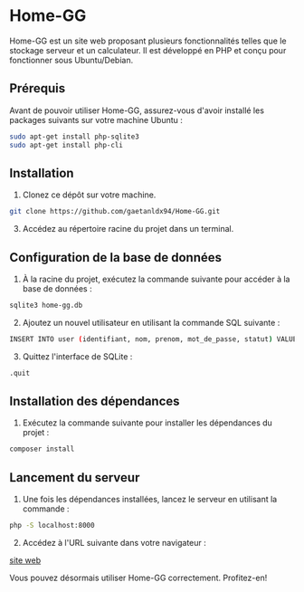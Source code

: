 # Home-GG

Home-GG est un site web proposant plusieurs fonctionnalités telles que le stockage serveur et un calculateur. Il est développé en PHP et conçu pour fonctionner sous Ubuntu/Debian.

## Prérequis

Avant de pouvoir utiliser Home-GG, assurez-vous d'avoir installé les packages suivants sur votre machine Ubuntu :

```bash
sudo apt-get install php-sqlite3
sudo apt-get install php-cli
```

## Installation

1. Clonez ce dépôt sur votre machine.

```bash
git clone https://github.com/gaetanldx94/Home-GG.git
```

3. Accédez au répertoire racine du projet dans un terminal.

## Configuration de la base de données

1. À la racine du projet, exécutez la commande suivante pour accéder à la base de données :

```bash
sqlite3 home-gg.db
```

2. Ajoutez un nouvel utilisateur en utilisant la commande SQL suivante :

```bash
INSERT INTO user (identifiant, nom, prenom, mot_de_passe, statut) VALUES ('exemple_identifiant', 'nom', 'prénom', 'motdepasse', 'administrateur');
```

3. Quittez l'interface de SQLite :

```bash
.quit
```

## Installation des dépendances

1. Exécutez la commande suivante pour installer les dépendances du projet :

```bash
composer install
```

## Lancement du serveur

1. Une fois les dépendances installées, lancez le serveur en utilisant la commande :

```bash
php -S localhost:8000
```

2. Accédez à l'URL suivante dans votre navigateur :

[site web](http://localhost:8000/)

Vous pouvez désormais utiliser Home-GG correctement. Profitez-en!
